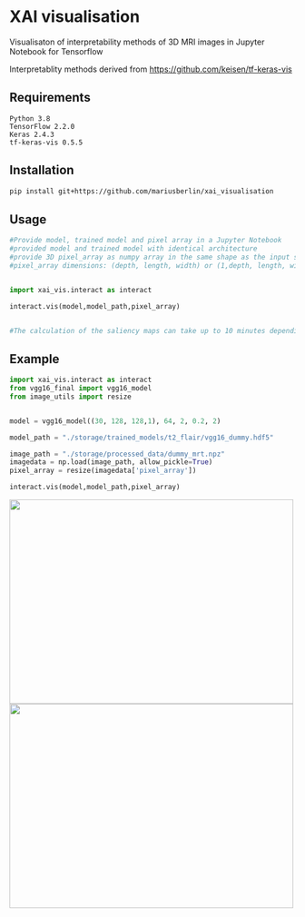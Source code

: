

# XAI visualisation

Visualisaton of interpretability methods of 3D MRI images in Jupyter Notebook for Tensorflow

Interpretablity methods derived from https://github.com/keisen/tf-keras-vis


## Requirements

```
Python 3.8
TensorFlow 2.2.0
Keras 2.4.3
tf-keras-vis 0.5.5
```

## Installation


```bash
pip install git+https://github.com/mariusberlin/xai_visualisation
```

## Usage

```python
#Provide model, trained model and pixel array in a Jupyter Notebook
#provided model and trained model with identical architecture
#provide 3D pixel_array as numpy array in the same shape as the input size of the 3D model
#pixel_array dimensions: (depth, length, width) or (1,depth, length, width,1); depth = dimension of interactive slider


import xai_vis.interact as interact

interact.vis(model,model_path,pixel_array)


#The calculation of the saliency maps can take up to 10 minutes depending on your GPU.


```

## Example
```python
import xai_vis.interact as interact
from vgg16_final import vgg16_model
from image_utils import resize


model = vgg16_model((30, 128, 128,1), 64, 2, 0.2, 2)

model_path = "./storage/trained_models/t2_flair/vgg16_dummy.hdf5"

image_path = "./storage/processed_data/dummy_mrt.npz"
imagedata = np.load(image_path, allow_pickle=True)
pixel_array = resize(imagedata['pixel_array'])

interact.vis(model,model_path,pixel_array)
```

<img src="https://user-images.githubusercontent.com/51263484/112940011-cbe05f80-912c-11eb-97bd-7e776e645b65.png" width="500" height="360"> 
<img src="https://user-images.githubusercontent.com/51263484/112939970-b4a17200-912c-11eb-9c5b-ac51e0dfef12.png" width="500" height="360"> 















